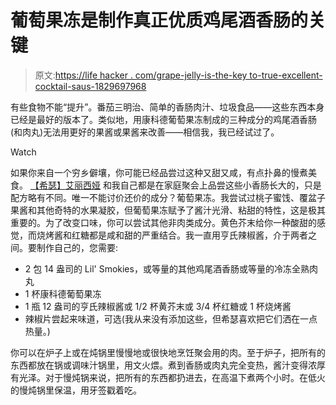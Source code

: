 # 葡萄果冻是制作真正优质鸡尾酒香肠的关键

> 原文:[https://life hacker . com/grape-jelly-is-the-key to-true-excellent-cocktail-saus-1829697968](https://lifehacker.com/grape-jelly-is-the-key-to-truly-excellent-cocktail-saus-1829697968)

有些食物不能“提升”。番茄三明治、简单的香肠肉汁、垃圾食品——这些东西本身已经是最好的版本了。类似地，用康科德葡萄果冻制成的三种成分的鸡尾酒香肠(和肉丸)无法用更好的果酱或果酱来改善——相信我，我已经试过了。

Watch

如果你来自一个穷乡僻壤，你可能已经品尝过这种又甜又咸，有点扑鼻的慢煮美食。 [【希瑟】](https://lifehacker.com/im-heather-hass-lifehacker-creative-producer-and-this-1829169803)[艾丽西娅](https://twocents.lifehacker.com/im-alicia-adamczyk-lifehacker-staff-writer-and-this-i-1829110602) 和我自己都是在家庭聚会上品尝这些小香肠长大的，只是配方略有不同。唯一不能讨价还价的成分？葡萄果冻。我尝试过桃子蜜饯、覆盆子果酱和其他奇特的水果凝胶，但葡萄果冻赋予了酱汁光滑、粘甜的特性，这是极其重要的。为了改变口味，你可以尝试其他非肉类成分。黄色芥末给你一种酸甜的感觉，而烧烤酱和红糖都是咸和甜的严重结合。我一直用亨氏辣椒酱，介于两者之间。要制作自己的，您需要:

*   2 包 14 盎司的 Lil' Smokies，或等量的其他鸡尾酒香肠或等量的冷冻全熟肉丸
*   1 杯康科德葡萄果冻
*   1 瓶 12 盎司的亨氏辣椒酱或 1/2 杯黄芥末或 3/4 杯红糖或 1 杯烧烤酱
*   辣椒片尝起来味道，可选(我从来没有添加这些，但希瑟喜欢把它们洒在一点热量。)

你可以在炉子上或在炖锅里慢慢地或很快地烹饪聚会用的肉。至于炉子，把所有的东西都放在锅或调味汁锅里，用文火煨。煮到香肠或肉丸完全变热，酱汁变得浓厚有光泽。对于慢炖锅来说，把所有的东西都扔进去，在高温下煮两个小时。在低火的慢炖锅里保温，用牙签戳着吃。